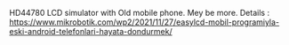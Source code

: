 HD44780 LCD simulator with Old mobile phone. Mey be more. 
Details : https://www.mikrobotik.com/wp2/2021/11/27/easylcd-mobil-programiyla-eski-android-telefonlari-hayata-dondurmek/
